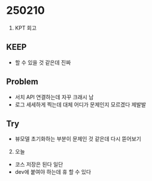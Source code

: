# 250210

1. KPT 회고

## KEEP
- 할 수 있을 것 같은데 진짜

## Problem
- 서치 API 연결하는데 자꾸 크래시 남
- 로그 세세하게 찍는데 대체 어디가 문제인지 모르겠다 제발발

## Try
- 뷰모델 초기화하는 부분이 문제인 것 같은데 다시 뜯어보기

2. 오늘
- 코스 저장은 된다 일단
- dev에 붙여야 하는데 휴 할 수 있다